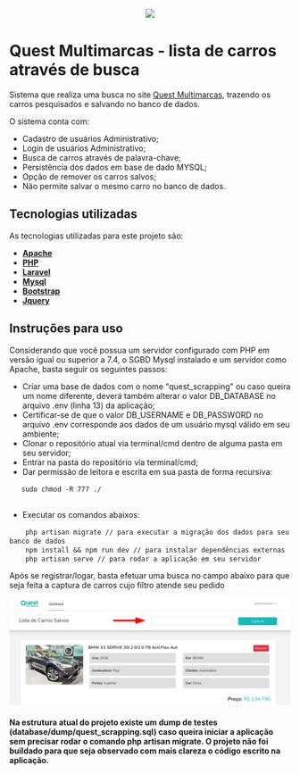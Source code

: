 <p align="center">
    <a href="https://www.questmultimarcas.com.br/estoque" target="_blank">
        <img src="https://static.autoconf.com.br/site-questmultimarcas/wp-content/uploads/2020/01/logo-quest.png" width="400">
    </a>
</p>

# Quest Multimarcas - lista de carros através de busca

Sistema que realiza uma busca no site [Quest Multimarcas](https://www.questmultimarcas.com.br), trazendo os carros pesquisados e salvando no banco de dados.

 O sistema conta com:

- Cadastro de usuários Administrativo;
- Login de usuários Administrativo;
- Busca de carros através de palavra-chave;
- Persistência dos dados em base de dado MYSQL;
- Opção de remover os carros salvos;
- Não permite salvar o mesmo carro no banco de dados.

## Tecnologias utilizadas

As tecnologias utilizadas para este projeto são:

- **[Apache](https://www.apache.org/)**
- **[PHP](https://www.php.net/)**
- **[Laravel](https://laravel.com/)**
- **[Mysql](https://www.mysql.com/)**
- **[Bootstrap](https://getbootstrap.com/)**
- **[Jquery](https://jquery.com/)**

## Instruções para uso

Considerando que você possua um servidor configurado com PHP em versão igual ou superior a 7.4, o SGBD Mysql instalado e um servidor como Apache, basta seguir os seguintes passos:

- Criar uma base de dados com o nome "quest_scrapping" ou caso queira um nome diferente, deverá também alterar o valor DB_DATABASE no arquivo .env (linha 13) da aplicação;
- Certificar-se de que o valor DB_USERNAME e DB_PASSWORD no arquivo .env corresponde aos dados de um usuário mysql válido em seu ambiente;
- Clonar o repositório atual via terminal/cmd dentro de alguma pasta em seu servidor;
- Entrar na pasta do repositório via terminal/cmd;
- Dar permissão de leitora e escrita em sua pasta de forma recursiva:

```
   sudo chmod -R 777 ./ 
   
```

- Executar os comandos abaixos:

```
    php artisan migrate // para executar a migração dos dados para seu banco de dados
    npm install && npm run dev // para instalar dependências externas
    php artisan serve // para rodar a aplicação em seu servidor
```

Após se registrar/logar, basta efetuar uma busca no campo abaixo para que seja feita a captura de carros cujo filtro atende seu pedido

![](resources/images/exemplo1.jpeg) 

#### Na estrutura atual do projeto existe um dump de testes (database/dump/quest_scrapping.sql) caso queira iniciar a aplicação sem precisar rodar o comando php artisan migrate. O projeto não foi buildado para que seja observado com mais clareza o código escrito na aplicação.